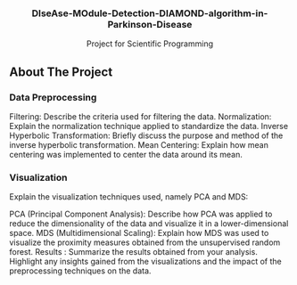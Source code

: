  <h3 align="center">DIseAse-MOdule-Detection-DIAMOND-algorithm-in-Parkinson-Disease</h3>

  <p align="center">
    Project for Scientific Programming
  </p>
</div>

<!-- ABOUT THE PROJECT -->
## About The Project   

### Data Preprocessing

Filtering: Describe the criteria used for filtering the data.
Normalization: Explain the normalization technique applied to standardize the data.
Inverse Hyperbolic Transformation: Briefly discuss the purpose and method of the inverse hyperbolic transformation.
Mean Centering: Explain how mean centering was implemented to center the data around its mean.
### Visualization

Explain the visualization techniques used, namely PCA and MDS:

PCA (Principal Component Analysis): Describe how PCA was applied to reduce the dimensionality of the data and visualize it in a lower-dimensional space.
MDS (Multidimensional Scaling): Explain how MDS was used to visualize the proximity measures obtained from the unsupervised random forest.
Results : Summarize the results obtained from your analysis. Highlight any insights gained from the visualizations and the impact of the preprocessing techniques on the data.
